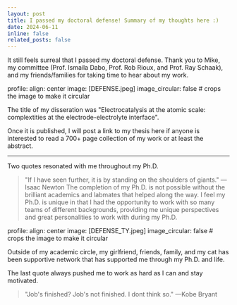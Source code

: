 ```yaml
---
layout: post
title: I passed my doctoral defense! Summary of my thoughts here :)
date: 2024-06-11
inline: false
related_posts: false
---
```


It still feels surreal that I passed my doctoral defense. Thank you to Mike, my committee (Prof. Ismaila Dabo, Prof. Rob Rioux, and Prof. Ray Schaak), and my friends/families for taking time to hear about my work.

profile:
  align: center
  image: [DEFENSE.jpeg]
  image_circular: false # crops the image to make it circular

The title of my disseration was "Electrocatalysis at the atomic scale: complextities at the electrode-electrolyte interface".

Once it is published, I will post a link to my thesis here if anyone is interested to read a 700+ page collection of my work or at least the abstract.

---
Two quotes resonated with me throughout my Ph.D.
> "If I have seen further, it is by standing on the shoulders of giants."
> —Isaac Newton
The completion of my Ph.D. is not possible without the brilliant academics and labmates that helped along the way. I feel my Ph.D. is unique in that I had the opportunity to work with so many teams of different backgrounds, providing me unique perspectives and great personalities to work with during my Ph.D.

profile:
  align: center
  image: [DEFENSE_TY.jpeg]
  image_circular: false # crops the image to make it circular

Outside of my academic circle, my girlfriend, friends, family, and my cat has been supportive network that has supported me through my Ph.D. and life. 

The last quote always pushed me to work as hard as I can and stay motivated.
> "Job's finished? Job's not finished. I dont think so."
> —Kobe Bryant
